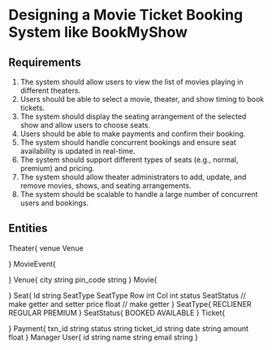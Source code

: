 # Designing a Movie Ticket Booking System like BookMyShow

## Requirements
1. The system should allow users to view the list of movies playing in different theaters.
2. Users should be able to select a movie, theater, and show timing to book tickets.
3. The system should display the seating arrangement of the selected show and allow users to choose seats.
4. Users should be able to make payments and confirm their booking.
5. The system should handle concurrent bookings and ensure seat availability is updated in real-time.
6. The system should support different types of seats (e.g., normal, premium) and pricing.
7. The system should allow theater administrators to add, update, and remove movies, shows, and seating arrangements.
8. The system should be scalable to handle a large number of concurrent users and bookings.


## Entities 
Theater{
    venue Venue
    
}
MovieEvent{

}
Venue{
    city string
    pin_code string
}
Movie{

}
Seat{
    Id string
    SeatType SeatType
    Row int
    Col int
    status SeatStatus // make getter and setter
    price float // make getter
}
SeatType{
    RECLIENER 
    REGULAR
    PREMIUM
}
SeatStatus{
    BOOKED 
    AVAILABLE
}
Ticket{

}
Payment{
    txn_id string
    status string
    ticket_id string
    date string
    amount float
}
Manager
User{
    id string
    name string
    email string
}
